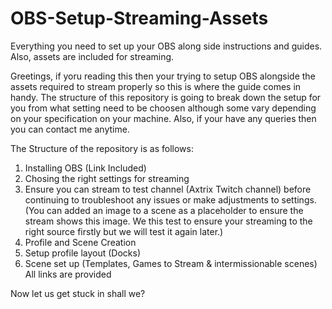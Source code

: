 # OBS-Setup-Streaming-Assets
Everything you need to set up your OBS along side instructions and guides. Also, assets are included for streaming.

Greetings, if yoru reading this then your trying to setup OBS alongside the assets required to stream properly so this is where the guide comes in handy. The structure of this repository is going to break down the setup for you from what setting need to be choosen although some vary depending on your specification on your machine. Also, if your have any queries then you can contact me anytime.

The Structure of the repository is as follows:
1. Installing OBS (Link Included)
2. Chosing the right settings for streaming
3. Ensure you can stream to test channel (Axtrix Twitch channel) before continuing to troubleshoot any issues or make adjustments to settings. (You can added an image to a scene as a placeholder to ensure the stream shows this image. We this test to ensure your streaming to the right source firstly but we will test it again later.)
4. Profile and Scene Creation
5. Setup profile layout (Docks)
6. Scene set up (Templates, Games to Stream & intermissionable scenes) All links are provided

Now let us get stuck in shall we?
